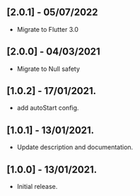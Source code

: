 ## [2.0.1] - 05/07/2022
* Migrate to Flutter 3.0

## [2.0.0] - 04/03/2021
* Migrate to Null safety

## [1.0.2] - 17/01/2021.

* add autoStart config.

## [1.0.1] - 13/01/2021.

* Update description and documentation.

## [1.0.0] - 13/01/2021.

* Initial release.
